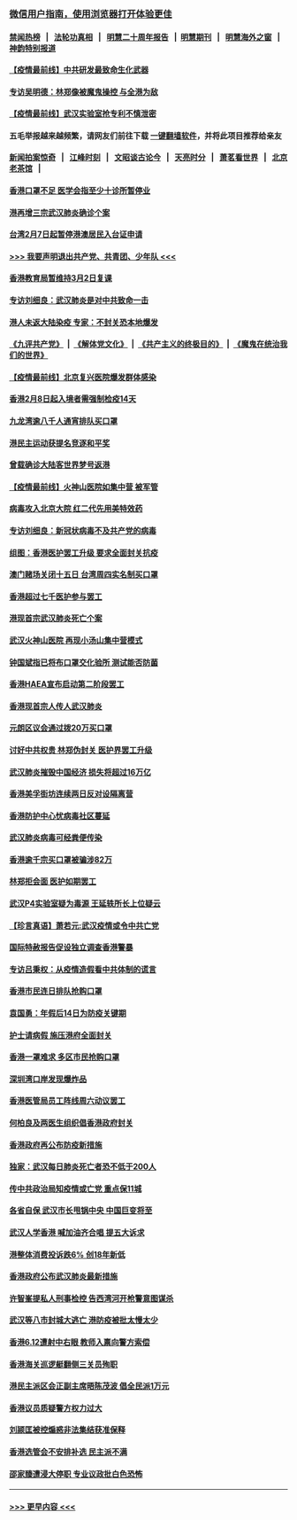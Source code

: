 ### [微信用户指南，使用浏览器打开体验更佳](https://github.com/gfw-breaker/banned-news1/blob/master/indexes/wechat-guide.md?t=0)
#### [禁闻热榜](热点新闻.md?t=0)  &nbsp;&nbsp;|&nbsp;&nbsp; [法轮功真相](https://github.com/gfw-breaker/truth/blob/master/README.md?t=0) &nbsp;&nbsp;|&nbsp;&nbsp; [明慧二十周年报告](https://github.com/gfw-breaker/mh-reports/blob/master/README.md?t=0) &nbsp;&nbsp;|&nbsp;&nbsp;[明慧期刊](https://github.com/gfw-breaker/mh-qikan) &nbsp;&nbsp;|&nbsp;&nbsp; [明慧海外之窗](https://github.com/gfw-breaker/mh-news/blob/master/README.md?t=0) &nbsp;&nbsp;|&nbsp;&nbsp; [神韵特别报道](https://github.com/gfw-breaker/mh-news/blob/master/shenyun.md?t=0)
#### [【疫情最前线】中共研发最致命生化武器](../pages/nsc415/n11853087.md?t=02081022) 
#### [专访吴明德：林郑像被魔鬼操控 与全港为敌](../pages/nsc415/n11852734.md?t=02081022) 
#### [【疫情最前线】武汉实验室抢专利不慎泄密](../pages/nsc415/n11850310.md?t=02081022) 
#### 五毛举报越来越频繁，请网友们前往下载 [一键翻墙软件](https://github.com/gfw-breaker/ssr-accounts)，并将此项目推荐给亲友
#### [新闻拍案惊奇](https://github.com/gfw-breaker/banned-news1/blob/master/pages/link4.md) &nbsp;&nbsp;|&nbsp;&nbsp; [江峰时刻](https://github.com/gfw-breaker/banned-news1/blob/master/pages/link4.md) &nbsp;&nbsp;|&nbsp;&nbsp; [文昭谈古论今](https://github.com/gfw-breaker/banned-news1/blob/master/pages/link4.md) &nbsp;&nbsp;|&nbsp;&nbsp; [天亮时分](https://github.com/gfw-breaker/banned-news1/blob/master/pages/link4.md) &nbsp;&nbsp;|&nbsp;&nbsp; [萧茗看世界](https://github.com/gfw-breaker/banned-news1/blob/master/pages/link4.md) &nbsp;&nbsp;|&nbsp;&nbsp; [北京老茶馆](https://github.com/gfw-breaker/banned-news1/blob/master/pages/link4.md) &nbsp;&nbsp;|&nbsp;&nbsp; 
#### [香港口罩不足 医学会指至少十诊所暂停业](../pages/nsc415/n11850301.md?t=02081022) 
#### [港再增三宗武汉肺炎确诊个案](../pages/nsc415/n11850328.md?t=02081022) 
#### [台湾2月7日起暂停港澳居民入台证申请](../pages/nsc415/n11850304.md?t=02081022) 
#### [>>> 我要声明退出共产党、共青团、少年队 <<<](https://github.com/begood0513/goodnews/blob/master/quit/letter.md) 
#### [香港教育局暂维持3月2日复课](../pages/nsc415/n11850260.md?t=02081022) 
#### [专访刘细良：武汉肺炎是对中共致命一击](../pages/nsc415/n11849934.md?t=02081022) 
#### [港人未返大陆染疫 专家：不封关恐本地爆发](../pages/nsc415/n11848021.md?t=02081022) 
#### [《九评共产党》](https://github.com/begood0513/9ping.md/blob/master/README.md) &nbsp;|&nbsp; [《解体党文化》](../../../../jtdwh.md/blob/master/README.md)  &nbsp;|&nbsp; [《共产主义的终极目的》](../../../../gczydzjmd.md/blob/master/README.md) &nbsp;|&nbsp; [《魔鬼在统治我们的世界》](../../../../mgztzwmdsj.md/blob/master/README.md) 
#### [【疫情最前线】北京复兴医院爆发群体感染](../pages/nsc415/n11847626.md?t=02081022) 
#### [香港2月8日起入境者需强制检疫14天](../pages/nsc415/n11847658.md?t=02081022) 
#### [九龙湾逾八千人通宵排队买口罩](../pages/nsc415/n11847647.md?t=02081022) 
#### [港民主运动获提名竞逐和平奖](../pages/nsc415/n11847633.md?t=02081022) 
#### [曾载确诊大陆客世界梦号返港](../pages/nsc415/n11847608.md?t=02081022) 
#### [【疫情最前线】火神山医院如集中营 被军管](../pages/nsc415/n11847524.md?t=02081022) 
#### [病毒攻入北京大院 红二代先用美特效药](../pages/nsc415/n11847427.md?t=02081022) 
#### [专访刘细良：新冠状病毒不及共产党的病毒](../pages/nsc415/n11847164.md?t=02081022) 
#### [组图：香港医护罢工升级 要求全面封关抗疫](../pages/nsc415/n11844107.md?t=02081022) 
#### [澳门赌场关闭十五日 台湾周四实名制买口罩](../pages/nsc415/n11845083.md?t=02081022) 
#### [香港超过七千医护参与罢工](../pages/nsc415/n11845051.md?t=02081022) 
#### [港现首宗武汉肺炎死亡个案](../pages/nsc415/n11844998.md?t=02081022) 
#### [武汉火神山医院 再现小汤山集中营模式](../pages/nsc415/n11844763.md?t=02081022) 
#### [钟国斌指已将布口罩交化验所 测试能否防菌](../pages/nsc415/n11842783.md?t=02081022) 
#### [香港HAEA宣布启动第二阶段罢工](../pages/nsc415/n11842723.md?t=02081022) 
#### [香港现首宗人传人武汉肺炎](../pages/nsc415/n11842766.md?t=02081022) 
#### [元朗区议会通过拨20万买口罩](../pages/nsc415/n11842754.md?t=02081022) 
#### [讨好中共权贵 林郑伪封关 医护界罢工升级](../pages/nsc415/n11842359.md?t=02081022) 
#### [武汉肺炎摧毁中国经济 损失将超过16万亿](../pages/nsc415/n11839723.md?t=02081022) 
#### [香港美孚街坊连续两日反对设隔离营](../pages/nsc415/n11839962.md?t=02081022) 
#### [香港防护中心忧病毒社区蔓延](../pages/nsc415/n11839933.md?t=02081022) 
#### [武汉肺炎病毒可经粪便传染](../pages/nsc415/n11839939.md?t=02081022) 
#### [香港逾千宗买口罩被骗涉82万](../pages/nsc415/n11839914.md?t=02081022) 
#### [林郑拒会面 医护如期罢工](../pages/nsc415/n11839892.md?t=02081022) 
#### [武汉P4实验室疑为毒源 王延轶所长上位疑云](../pages/nsc415/n11835543.md?t=02081022) 
#### [【珍言真语】萧若元:武汉疫情或令中共亡党](../pages/nsc415/n11829394.md?t=02081022) 
#### [国际特赦报告促设独立调查香港警暴](../pages/nsc415/n11833845.md?t=02081022) 
#### [专访吕秉权：从疫情造假看中共体制的谎言](../pages/nsc415/n11833813.md?t=02081022) 
#### [香港市民连日排队抢购口罩](../pages/nsc415/n11833794.md?t=02081022) 
#### [袁国勇：年假后14日为防疫关键期](../pages/nsc415/n11831088.md?t=02081022) 
#### [护士请病假 施压港府全面封关](../pages/nsc415/n11831030.md?t=02081022) 
#### [香港一罩难求 多区市民抢购口罩](../pages/nsc415/n11831002.md?t=02081022) 
#### [深圳湾口岸发现爆炸品](../pages/nsc415/n11828802.md?t=02081022) 
#### [香港医管局员工阵线周六动议罢工](../pages/nsc415/n11828762.md?t=02081022) 
#### [何柏良及两医生组织倡香港政府封关](../pages/nsc415/n11828749.md?t=02081022) 
#### [香港政府再公布防疫新措施](../pages/nsc415/n11828716.md?t=02081022) 
#### [独家：武汉每日肺炎死亡者恐不低于200人](../pages/nsc415/n11828240.md?t=02081022) 
#### [传中共政治局知疫情或亡党 重点保11城](../pages/nsc415/n11828145.md?t=02081022) 
#### [各省自保 武汉市长甩锅中央 中国巨变将至](../pages/nsc415/n11828021.md?t=02081022) 
#### [武汉人学香港 喊加油齐合唱 提五大诉求](../pages/nsc415/n11827046.md?t=02081022) 
#### [港整体消费投诉跌6% 创18年新低](../pages/nsc415/n11817280.md?t=02081022) 
#### [香港政府公布武汉肺炎最新措施](../pages/nsc415/n11817152.md?t=02081022) 
#### [许智峯提私人刑事检控 告西湾河开枪警意图谋杀](../pages/nsc415/n11817132.md?t=02081022) 
#### [武汉等八市封城大逃亡 港防疫被批太慢太少](../pages/nsc415/n11817058.md?t=02081022) 
#### [香港6.12遭射中右眼 教师入禀向警方索偿](../pages/nsc415/n11814678.md?t=02081022) 
#### [香港海关巡逻艇翻侧三关员殉职](../pages/nsc415/n11814604.md?t=02081022) 
#### [港民主派区会正副主席晤陈茂波 倡全民派1万元](../pages/nsc415/n11814582.md?t=02081022) 
#### [香港议员质疑警方权力过大](../pages/nsc415/n11814560.md?t=02081022) 
#### [刘颕匡被控煽惑非法集结获准保释](../pages/nsc415/n11811727.md?t=02081022) 
#### [香港选管会不安排补选 民主派不满](../pages/nsc415/n11811691.md?t=02081022) 
#### [邵家臻遭浸大停职 专业议政批白色恐怖](../pages/nsc415/n11811670.md?t=02081022) 

----
#### [ >>> 更早内容 <<< ](../indexes/nsc415-earlier.md)
